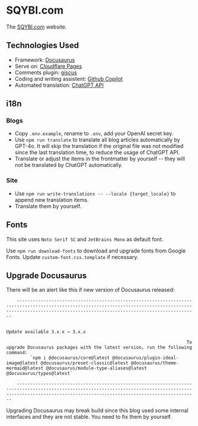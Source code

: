 # SQYBI.com

The [SQYBI.com](https://sqybi.com) website.

## Technologies Used

- Framework: [Docusaurus](https://docusaurus.io/)
- Serve on: [Cloudflare Pages](https://www.cloudflare.com/developer-platform/pages/)
- Comments plugin: [giscus](https://giscus.app/)
- Coding and writing assistent: [Github Copilot](https://github.com/features/copilot)
- Automated translation: [ChatGPT API](https://platform.openai.com)

## i18n

### Blogs

- Copy `.env.example`, rename to `.env`, add your OpenAI secret key.
- Use `npm run translate` to translate all blog articles automatically by GPT-4o. It will skip the translation if the original file was not modified since the last translation time, to reduce the usage of ChatGPT API.
- Translate or adjust the items in the frontmatter by yourself -- they will not be translated by ChatGPT automatically.

### Site

- Use `npm run write-translations -- --locale {target_locale}` to append new translation items.
- Translate them by yourself.

## Fonts

This site uses `Noto Serif SC` and `JetBrains Mono` as default font.

Use `npm run download-fonts` to download and upgrade fonts from Google Fonts. Update `custom-font.css.template` if necessary.

## Upgrade Docusaurus

There will be an alert like this if new version of Docusaurus released:

```text
    ---------------------------------------------------------------------------------------------------------------------------------------------------------------------------------------------------------------- 
                                                                                                                                                                                                                     
                                                                                             Update available 3.x.x → 3.x.x                                                                                          
                                                                                                                                                                                                                     
                                                                    To upgrade Docusaurus packages with the latest version, run the following command:                                                               
         `npm i @docusaurus/core@latest @docusaurus/plugin-ideal-image@latest @docusaurus/preset-classic@latest @docusaurus/theme-mermaid@latest @docusaurus/module-type-aliases@latest @docusaurus/types@latest`    
                                                                                                                                                                                                                     
    ---------------------------------------------------------------------------------------------------------------------------------------------------------------------------------------------------------------- 
```

Upgrading Docusaurus may break build since this blog used some internal interfaces and they are not stable. You need to fix them by yourself.
